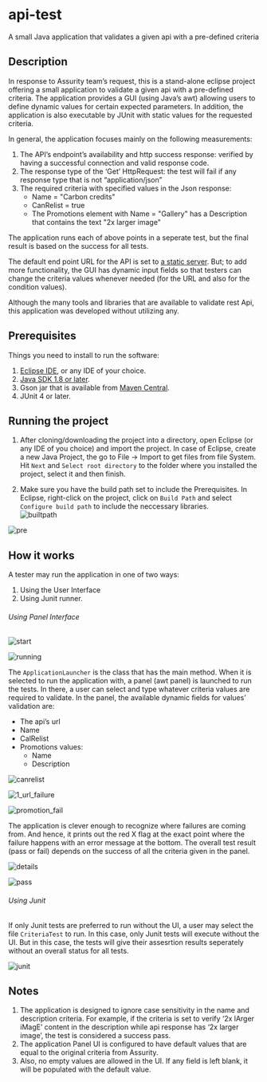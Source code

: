 # api-test
A small Java application that validates a given api with a pre-defined criteria

## Description
In response to Assurity team’s request, this is a stand-alone eclipse project offering a small application to validate a given api with a pre-defined criteria. 
The application provides a GUI (using Java’s awt) allowing users to define dynamic values for certain expected parameters. In addition, the application is also executable by JUnit with static values for the requested criteria.   

In general, the application focuses mainly on the following measurements:
1. The API’s endpoint’s availability and http success response: verified by having a successful connection and valid response code. 
2. The response type of the ‘Get’ HttpRequest: the test will fail if any response type that is not “application/json”
3. The required criteria with specified values in the Json response:
	 - Name = "Carbon credits"
	 - CanRelist = true
	 - The Promotions element with Name = "Gallery" has a Description that contains the text "2x larger image"

The application runs each of above points in a seperate test, but the final result is based on the success for all tests. 

The default end point URL for the API is set to [a static server](https://api.tmsandbox.co.nz/v1/Categories/6327/Details.json?catalogue=false). But; to add more functionality, the GUI has dynamic input fields so that testers can change the criteria values whenever needed (for the URL and also for the condition values). 

Although the many tools and libraries that are available to validate rest Api, this application was developed without utilizing any.  

## Prerequisites

Things you need to install to run the software:

1. [Eclipse IDE](https://www.eclipse.org/downloads/), or any IDE of your choice. 
2. [Java SDK 1.8 or later](https://www.oracle.com/technetwork/java/javase/downloads/jdk8-downloads-2133151.html).
3. Gson jar that is available from [Maven Central](https://search.maven.org/artifact/com.google.code.gson/gson/2.8.5/jar).
4. JUnit 4 or later.

## Running the project

1. After cloning/downloading the project into a directory, open Eclipse (or any IDE of you choice) and import the project. 
In case of Eclipse, create a new Java Project, the go to File -> Import to get files from file System.  Hit `Next` and `Select root directory` to the folder where you installed the project, select it and then finish.

2. Make sure you have the build path set to include the Prerequisites. In Eclipse, right-click on the project, click on `Build Path` and select `Configure build path` to include the neccessary libraries.  
![builtpath](https://user-images.githubusercontent.com/6084396/47948231-958b5f80-df35-11e8-8f22-eeeec8c82fc5.png)

![pre](https://user-images.githubusercontent.com/6084396/47948230-958b5f80-df35-11e8-9268-f594ac80d40a.PNG)

## How it works
A tester may run the application in one of two ways: 
1. Using the User Interface 
2. Using Junit runner. 

###### Using Panel Interface

![start](https://user-images.githubusercontent.com/6084396/47948382-f5cfd080-df38-11e8-8913-984273c9f5a0.PNG)

![running](https://user-images.githubusercontent.com/6084396/47948236-a1772180-df35-11e8-9147-b0f4f60e2f79.png)

The `ApplicationLauncher` is the class that has the main method. When it is selected to run the application with, a panel (awt panel) is launched to run the tests. In there, a user can select and type whatever criteria values are required to validate. In the panel, the available dynamic fields for values’ validation are: 
- The api’s url
- Name
- CalRelist
- Promotions values: 
  - Name
  - Description

![canrelist](https://user-images.githubusercontent.com/6084396/47948238-a20fb800-df35-11e8-842d-39ee68b5928c.PNG)

![1_url_failure](https://user-images.githubusercontent.com/6084396/47948237-a1772180-df35-11e8-9b2a-6856afdcf1e1.PNG)

![promotion_fail](https://user-images.githubusercontent.com/6084396/47948235-a1772180-df35-11e8-9312-b8be2837d692.PNG)

The application is clever enough to recognize where failures are coming from. And hence, it prints out the red X flag at the exact point where the failure happens with an error message at the bottom. The overall test result (pass or fail) depends on the success of all the criteria given in the panel.

![details](https://user-images.githubusercontent.com/6084396/47948239-a20fb800-df35-11e8-95c8-e92de25cd9ca.PNG)

![pass](https://user-images.githubusercontent.com/6084396/47948396-2a438c80-df39-11e8-9838-33a3f546f93a.PNG)


###### Using Junit

If only Junit tests are preferred to run without the UI, a user may select the file `CriteriaTest` to run. In this case, only Junit tests will execute without the UI. But in this case, the tests will give their assesrtion results seperately without an overall status for all tests. 

![junit](https://user-images.githubusercontent.com/6084396/47948240-a20fb800-df35-11e8-8317-0b6b15a769e0.PNG)

## Notes
1. The application is designed to ignore case sensitivity in the name and description criteria. For example, if the criteria is set to verify ‘2x lArger iMagE’ content in the description while api response has ‘2x larger image’, the test is considered a success pass. 
2. The application Panel UI is configured to have default values that are equal to the original criteria from Assurity. 
3. Also, no empty values are allowed in the UI. If any field is left blank, it will be populated with the default value.
